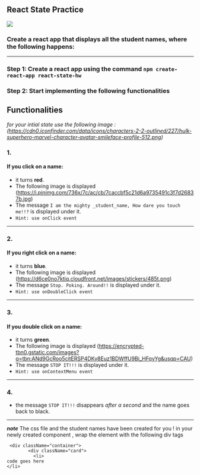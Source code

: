 
## React State Practice

![](https://66.media.tumblr.com/70cd59c666abdc6ae0e12a5fcbbfbe96/tumblr_nti3ongAp31uev087o2_400.gif)

### Create a react app that displays all the student names, where the following happens:
___

### Step 1: Create a react app using the command `npm create-react-app react-state-hw`

### Step 2: Start implementing the following functionalities  

## Functionalities  

*for your intial state use the following image :
(https://cdn0.iconfinder.com/data/icons/characters-2-2-outlined/227/hulk-superhero-marvel-character-avatar-smileface-profile-512.png)*

### 1.

   #### If you click on a name:
   - it turns **red**.
   - The following image is displayed (https://i.pinimg.com/736x/7c/ac/cb/7caccbf5c21d6a9735491c3f7d26837b.jpg)
   - The message `I am the mighty _student_name, How dare you touch me!!?` is displayed under it. 
   - `Hint: use onClick event ` 
   
___
### 2.

   #### If you right click on a name:
   - it turns **blue**. 
   - The following image is displayed (https://d6ce0no7ktiq.cloudfront.net/images/stickers/485t.png)
   - The message `Stop. Poking. Around!!` is displayed under it. 
   - `Hint: use onDoubleClick event ` 
___

### 3.

  #### If you double click on a name:
  - it turns **green**.
  - The following image is displayed (https://encrypted-tbn0.gstatic.com/images?q=tbn:ANd9GcRoo5citERSP4DKv8Euz1BDWffU9Bi_HFqyYg&usqp=CAU)
  - The message `STOP IT!!!`  is displayed under it.
  - `Hint: use onContextMenu event ` 
   
____


### 4.

   - the message `STOP IT!!!` disappears *after a second* and the name goes back to black.

____




***note*** The css file and the student names have been created for you ! 
in your newly created component , wrap the element with the following div tags 

```
 <div className="container">
        <div className="card">
          <li>
code goes here
</li>
```
